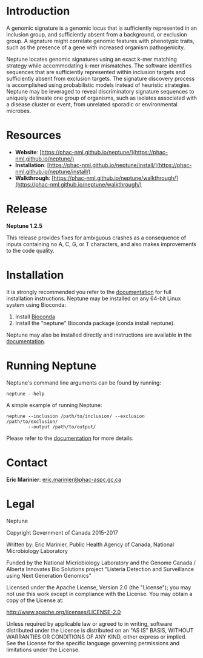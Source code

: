 # Introduction #

A genomic signature is a genomic locus that is sufficiently represented in an 
inclusion group, and sufficiently absent from a background, or exclusion 
group. A signature might correlate genomic features with phenotypic traits, 
such as the presence of a gene with increased organism pathogenicity.

Neptune locates genomic signatures using an exact k-mer matching strategy while
accommodating k-mer mismatches. The software identifies sequences that are
sufficiently represented within inclusion targets and sufficiently absent from
exclusion targets. The signature discovery process is accomplished using
probabilistic models instead of heuristic strategies. Neptune may be leveraged 
to reveal discriminatory signature sequences to uniquely delineate one group of 
organisms, such as isolates associated with a disease cluster or event, from 
unrelated sporadic or environmental microbes.

# Resources #

* **Website**: [https://phac-nml.github.io/neptune/](https://phac-nml.github.io/neptune/)
* **Installation**: [https://phac-nml.github.io/neptune/install/](https://phac-nml.github.io/neptune/install/)
* **Walkthrough**: [https://phac-nml.github.io/neptune/walkthrough/](https://phac-nml.github.io/neptune/walkthrough/)

# Release #

**Neptune 1.2.5**

This release provides fixes for ambiguous crashes as a consequence of inputs
containing no A, C, G, or T characters, and also makes improvements to the
code quality.

# Installation #

It is strongly recommended you refer to the
[documentation](https://phac-nml.github.io/neptune/install/) for full 
installation instructions. Neptune may be installed on any 64-bit Linux system
using Bioconda:

 1. Install [Bioconda](https://bioconda.github.io/)
 2. Install the "neptune" Bioconda package (conda install neptune).

Neptune may also be installed directly and instructions are available in the
[documentation](https://phac-nml.github.io/neptune/install/).

# Running Neptune #

Neptune's command line arguments can be found by running:

    neptune --help

A simple example of running Neptune:

    neptune --inclusion /path/to/inclusion/ --exclusion /path/to/exclusion/
            --output /path/to/output/

Please refer to the 
[documentation](https://phac-nml.github.io/neptune/parameters/) for more 
details.

# Contact #

**Eric Marinier**: eric.marinier@phac-aspc.gc.ca

# Legal #

Neptune

Copyright Government of Canada 2015-2017

Written by: Eric Marinier, Public Health Agency of Canada,
    National Microbiology Laboratory

Funded by the National Micriobiology Laboratory and the Genome Canada / Alberta
    Innovates Bio Solutions project "Listeria Detection and Surveillance
    using Next Generation Genomics"

Licensed under the Apache License, Version 2.0 (the "License"); you may not use
this work except in compliance with the License. You may obtain a copy of the
License at:

http://www.apache.org/licenses/LICENSE-2.0

Unless required by applicable law or agreed to in writing, software distributed
under the License is distributed on an "AS IS" BASIS, WITHOUT WARRANTIES OR
CONDITIONS OF ANY KIND, either express or implied. See the License for the
specific language governing permissions and limitations under the License.

